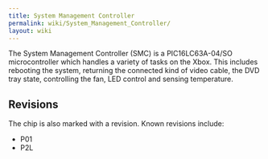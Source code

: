 ```yaml
---
title: System Management Controller
permalink: wiki/System_Management_Controller/
layout: wiki
---
```


The System Management Controller (SMC) is a PIC16LC63A-04/SO
microcontroller which handles a variety of tasks on the Xbox. This
includes rebooting the system, returning the connected kind of video
cable, the DVD tray state, controlling the fan, LED control and sensing
temperature.

Revisions
---------

The chip is also marked with a revision. Known revisions include:

-   P01
-   P2L

